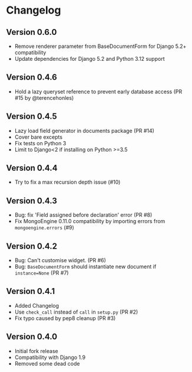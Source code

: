 Changelog
=========

Version 0.6.0
-------------
* Remove renderer parameter from BaseDocumentForm for Django 5.2+ compatibility
* Update dependencies for Django 5.2 and Python 3.12 support

Version 0.4.6
-------------
* Hold a lazy queryset reference to prevent early database access (PR #15 by @terencehonles)

Version 0.4.5
-------------
* Lazy load field generator in documents package (PR #14)
* Cover bare excepts
* Fix tests on Python 3
* Limit to Django<2 if installing on Python >=3.5

Version 0.4.4
-------------
* Try to fix a max recursion depth issue (#10)

Version 0.4.3
-------------

* Bug: fix 'Field assigned before declaration' error (PR #8)
* Fix MongoEngine 0.11.0 compatibility by importing errors from `mongoengine.errors` (#9)

Version 0.4.2
-------------

* Bug: Can't customise widget. (PR #6)
* Bug: `BaseDocumentForm` should instantiate new document if `instance=None` (PR #7)

Version 0.4.1
-------------

* Added Changelog
* Use `check_call` instead of `call` in `setup.py` (PR #2)
* Fix typo caused by pep8 cleanup (PR #3)

Version 0.4.0
-------------

* Initial fork release
* Compatibility with Django 1.9
* Removed some dead code

